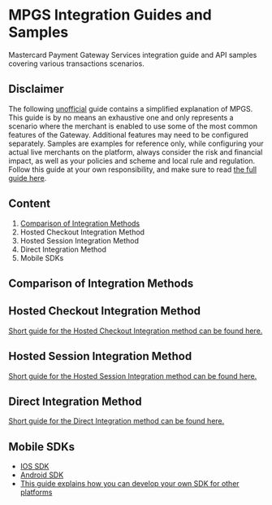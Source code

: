 # MPGS Integration Guides and Samples
Mastercard Payment Gateway Services integration guide and API samples covering various transactions scenarios.

## Disclaimer
The following <ins>unofficial</ins> guide contains a simplified explanation of MPGS. This guide is by no means an exhaustive one and only represents a scenario where the merchant is enabled to use some of the most common features of the Gateway. Additional features may need to be configured separately. Samples are examples for reference only, while configuring your actual live merchants on the platform, always consider the risk and financial impact, as well as your policies and scheme and local rule and regulation. Follow this guide at your own responsibility, and make sure to read [the full guide here](https://ap-gateway.mastercard.com/api/documentation/integrationGuidelines/index.html?locale=en_US).

## Content
1. [Comparison of Integration Methods](#Comparison-of-Integration-Methods)
2. Hosted Checkout Integration Method
3. Hosted Session Integration Method
4. Direct Integration Method
5. Mobile SDKs

## Comparison of Integration Methods


## Hosted Checkout Integration Method
[Short guide for the Hosted Checkout Integration method can be found here.](https://github.com/Mastercard-MEA/MPGS-Integration-Guides-and-Samples/blob/main/docs/hosted-checkout.md)

## Hosted Session Integration Method
[Short guide for the Hosted Session Integration method can be found here.]()

## Direct Integration Method
[Short guide for the Direct Integration method can be found here.]()

## Mobile SDKs
- [IOS SDK](https://github.com/Mastercard-Gateway/gateway-ios-sdk)
- [Android SDK](https://github.com/Mastercard-Gateway/gateway-android-sdk)
- [This guide explains how you can develop your own SDK for other platforms]()

